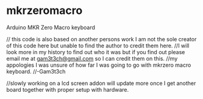 # mkrzeromacro
Arduino MKR Zero Macro keyboard 


// this code is also based on another persons work I am not the sole creator of this code here but unable to find the author to credit them here.
//I will look more in my history to find out who it was but if you find out please email me at gam3t3ch@gmail.com so I can credit them on this.
//my appologies I was unsure of how far I was going to go with mkrzero macro keyboard.
//-Gam3t3ch

//slowly working on a lcd screen addon will update more once I get another board together with proper setup with hardware.
